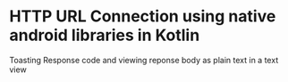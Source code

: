 # HTTP URL Connection using native android libraries in Kotlin

Toasting Response code and viewing reponse body as plain text in a text view
